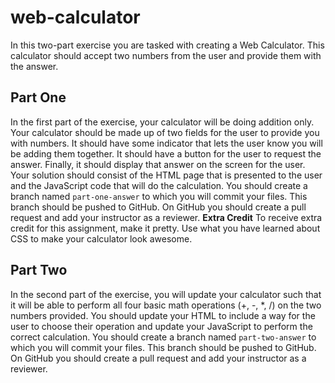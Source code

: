 # web-calculator
In this two-part exercise you are tasked with creating a Web Calculator. This calculator should accept two numbers from the user and provide them with the answer.
## Part One
In the first part of the exercise, your calculator will be doing addition only. Your calculator should be made up of two fields for the user to provide you with numbers. It should have some indicator that lets the user know you will be adding them together. It should have a button for the user to request the answer. Finally, it should display that answer on the screen for the user. Your solution should consist of the HTML page that is presented to the user and the JavaScript code that will do the calculation.
You should create a branch named `part-one-answer` to which you will commit your files. This branch should be pushed to GitHub. On GitHub you should create a pull request and add your instructor as a reviewer.
**Extra Credit**
To receive extra credit for this assignment, make it pretty. Use what you have learned about CSS to make your calculator look awesome.
## Part Two
In the second part of the exercise, you will update your calculator such that it will be able to perform all four basic math operations (+, -, *, /) on the two numbers provided. You should update your HTML to include a way for the user to choose their operation and update your JavaScript to perform the correct calculation.
You should create a branch named `part-two-answer` to which you will commit your files. This branch should be pushed to GitHub. On GitHub you should create a pull request and add your instructor as a reviewer.
